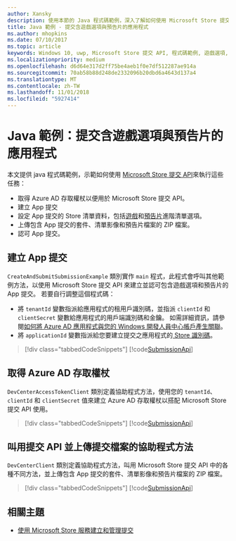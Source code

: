 ```yaml
---
author: Xansky
description: 使用本節的 Java 程式碼範例，深入了解如何使用 Microsoft Store 提交 API 來提交遊戲選項和預告片。
title: Java 範例 - 提交含遊戲選項與預告片的應用程式
ms.author: mhopkins
ms.date: 07/10/2017
ms.topic: article
keywords: Windows 10, uwp, Microsoft Store 提交 API, 程式碼範例, 遊戲選項, 預告片, 進階清單, java
ms.localizationpriority: medium
ms.openlocfilehash: d6d64e317d2ff75be4aeb1f0e7df512287ae914a
ms.sourcegitcommit: 70ab58b88d248de2332096b20dbd6a4643d137a4
ms.translationtype: MT
ms.contentlocale: zh-TW
ms.lasthandoff: 11/01/2018
ms.locfileid: "5927414"
---
```

# <a name="java-sample-app-submission-with-game-options-and-trailers"></a>Java 範例：提交含遊戲選項與預告片的應用程式

本文提供 java 程式碼範例，示範如何使用 [Microsoft Store 提交 API](create-and-manage-submissions-using-windows-store-services.md)來執行這些任務：

* 取得 Azure AD 存取權杖以便用於 Microsoft Store 提交 API。
* 建立 App 提交
* 設定 App 提交的 Store 清單資料，包括[遊戲](manage-app-submissions.md#gaming-options-object)和[預告片](manage-app-submissions.md#trailer-object)進階清單選項。
* 上傳包含 App 提交的套件、清單影像和預告片檔案的 ZIP 檔案。
* 認可 App 提交。

<span id="create-app-submission" />

## <a name="create-an-app-submission"></a>建立 App 提交

```CreateAndSubmitSubmissionExample``` 類別實作 ```main``` 程式，此程式會呼叫其他範例方法，以使用 Microsoft Store 提交 API 來建立並認可包含遊戲選項和預告片的 App 提交。 若要自行調整這個程式碼：

* 將 ```tenantId``` 變數指派給應用程式的租用戶識別碼，並指派 ```clientId``` 和 ```clientSecret``` 變數給應用程式的用戶端識別碼和金鑰。 如需詳細資訊，請參閱[如何將 Azure AD 應用程式與您的 Windows 開發人員中心帳戶產生關聯](create-and-manage-submissions-using-windows-store-services.md#how-to-associate-an-azure-ad-application-with-your-windows-dev-center-account)。
* 將 ```applicationId``` 變數指派給您要建立提交之應用程式的[ Store 識別碼](in-app-purchases-and-trials.md#store-ids)。

> [!div class="tabbedCodeSnippets"]
[!code[SubmissionApi](./code/StoreServicesExamples_SubmissionAdvancedListings/java/CreateAndSubmitSubmissionExample.java#L1-L313)]

<span id="token" />

## <a name="obtain-an-azure-ad-access-token"></a>取得 Azure AD 存取權杖

```DevCenterAccessTokenClient``` 類別定義協助程式方法，使用您的 ```tenantId```、```clientId``` 和 ```clientSecret``` 值來建立 Azure AD 存取權杖以搭配 Microsoft Store 提交 API 使用。

> [!div class="tabbedCodeSnippets"]
[!code[SubmissionApi](./code/StoreServicesExamples_SubmissionAdvancedListings/java/DevCenterAccessTokenClient.java#L1-L69)]

<span id="utilities" />

## <a name="helper-methods-to-invoke-the-submission-api-and-upload-submission-files"></a>叫用提交 API 並上傳提交檔案的協助程式方法

```DevCenterClient``` 類別定義協助程式方法，叫用 Microsoft Store 提交 API 中的各種不同方法，並上傳包含 App 提交的套件、清單影像和預告片檔案的 ZIP 檔案。

> [!div class="tabbedCodeSnippets"]
[!code[SubmissionApi](./code/StoreServicesExamples_SubmissionAdvancedListings/java/DevCenterClient.java#L1-L224)]

## <a name="related-topics"></a>相關主題

* [使用 Microsoft Store 服務建立和管理提交](create-and-manage-submissions-using-windows-store-services.md)
